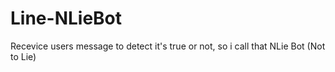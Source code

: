# Line-NLieBot
Recevice users message to detect it's true or not, so i call that NLie Bot (Not to Lie)
